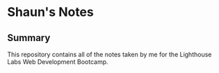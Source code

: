 # Shaun's Notes

## Summary

This repository contains all of the notes taken by me for the Lighthouse Labs Web Development Bootcamp.
